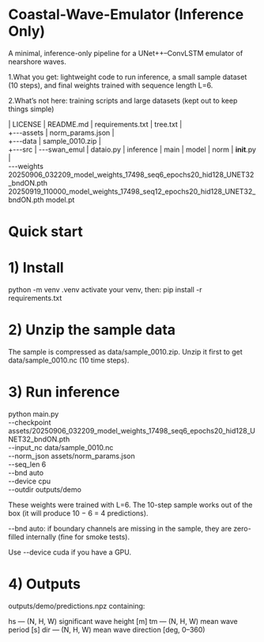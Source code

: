 # Coastal-Wave-Emulator (Inference Only)

A minimal, inference-only pipeline for a UNet++–ConvLSTM emulator of nearshore waves.

1.What you get: lightweight code to run inference, a small sample dataset (10 steps), and final weights trained with sequence length L=6.

2.What’s not here: training scripts and large datasets (kept out to keep things simple)

|   LICENSE
|   README.md
|   requirements.txt
|   tree.txt
|   
+---assets
|       norm_params.json
|       
+---data
|       sample_0010.zip
|       
+---src
|   \---swan_emul
|           dataio.py
|           inference
|           main
|           model
|           norm
|           __init__.py
|           
\---weights
        20250906_032209_model_weights_17498_seq6_epochs20_hid128_UNET32_bndON.pth
        20250919_110000_model_weights_17498_seq12_epochs20_hid128_UNET32_bndON.pth
        model.pt
        


# Quick start
# 1) Install

python -m venv .venv
activate your venv, then:
pip install -r requirements.txt

# 2) Unzip the sample data

The sample is compressed as data/sample_0010.zip.
Unzip it first to get data/sample_0010.nc (10 time steps).

# 3) Run inference

python main.py \
  --checkpoint assets/20250906_032209_model_weights_17498_seq6_epochs20_hid128_UNET32_bndON.pth \
  --input_nc data/sample_0010.nc \
  --norm_json assets/norm_params.json \
  --seq_len 6 \
  --bnd auto \
  --device cpu \
  --outdir outputs/demo

These weights were trained with L=6. The 10-step sample works out of the box (it will produce 10 − 6 = 4 predictions).

--bnd auto: if boundary channels are missing in the sample, they are zero-filled internally (fine for smoke tests).

Use --device cuda if you have a GPU.

# 4) Outputs

outputs/demo/predictions.npz containing:

hs — (N, H, W) significant wave height [m]
tm — (N, H, W) mean wave period [s]
dir — (N, H, W) mean wave direction [deg, 0–360)
